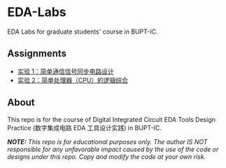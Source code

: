 <!--
 * Copyright (c) 2025 by Albresky, All Rights Reserved. 
 * 
 * @Author: Albresky albre02@outlook.com
 * @Date: 2025-03-20 02:09:15
 * @LastEditTime: 2025-05-04 14:43:48
 * @FilePath: /BUPT-EDA-Labs/README.md
 * 
 * @Description: 数字集成电路 EDA 工具设计实践 README
-->
# EDA-Labs
EDA Labs for graduate students' course in BUPT-IC.


## Assignments

- [实验 1：简单通信信号同步电路设计](lab1)
- [实验 2：简单处理器（CPU）的逻辑综合](lab2)



## About

This repo is for the course of Digital Integrated Circuit EDA Tools Design Practice (数字集成电路 EDA 工具设计实践) in BUPT-IC. 

***NOTE:** This repo is for educational purposes only. The author IS NOT responsible for any unfavorable impact caused by the use of the code or designs under this repo. Copy and modify the code at your own risk.*
